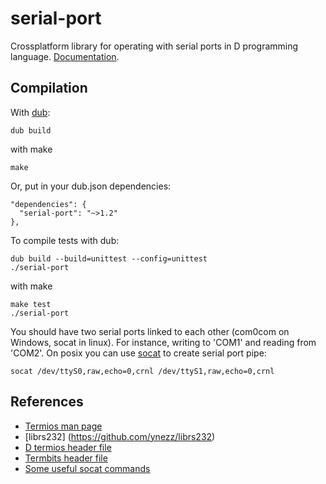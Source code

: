 serial-port
===========

Crossplatform library for operating with serial ports in D programming language. 
[Documentation](http://ncrashed.github.io/serial-port/index.html).

## Compilation

With [dub](http://code.dlang.org/download):
```
dub build
```
with make
```
make
```

Or, put in your dub.json dependencies:
```
"dependencies": {
  "serial-port": "~>1.2"
},
```

To compile tests with dub:
```
dub build --build=unittest --config=unittest
./serial-port
```
with make
```
make test
./serial-port
```

You should have two serial ports linked to each other (com0com on Windows, socat in linux). For instance, writing to 'COM1' and reading from 'COM2'. 
On posix you can use [socat](http://linux.die.net/man/1/socat) to create serial port pipe:

```
socat /dev/ttyS0,raw,echo=0,crnl /dev/ttyS1,raw,echo=0,crnl
```

## References
* [Termios man page](http://linux.die.net/man/3/termios)
* [librs232] (https://github.com/ynezz/librs232)
* [D termios header file](https://github.com/D-Programming-Language/druntime/blob/v2.065.0/src/core/sys/linux/termios.d)
* [Termbits header file](https://github.com/torvalds/linux/blob/9a3c4145af32125c5ee39c0272662b47307a8323/include/uapi/asm-generic/termbits.h)
* [Some useful socat commands](http://technostuff.blogspot.it/2008/10/some-useful-socat-commands.html)


